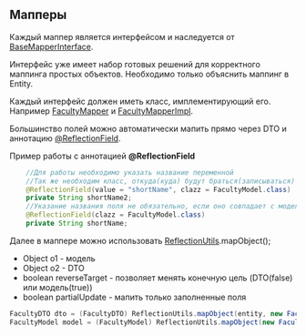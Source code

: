 ## Мапперы

Каждый маппер является интерфейсом и наследуется от [BaseMapperInterface](https://github.com/Yamaxila/Dean-backend/tree/dev/core/src/main/java/by/vstu/dean/core/models/mapper/BaseMapperInterface.java).

Интерфейс уже имеет набор готовых решений для корректного маппинга простых объектов. Необходимо только объяснить маппинг в Entity.

Каждый интерфейс должен иметь класс, имплементирующий его.
Например [FacultyMapper](https://github.com/Yamaxila/Dean-backend/tree/dev/app/src/main/java/by/vstu/dean/mapper/v1/FacultyMapper.java) и [FacultyMapperImpl](https://github.com/Yamaxila/Dean-backend/tree/dev/app/src/main/java/by/vstu/dean/mapper/v1/impl/FacultyMapperImpl.java).

Большинство полей можно автоматически мапить прямо через DTO и аннотацию [@ReflectionField](https://github.com/Yamaxila/Dean-backend/tree/dev/core/src/main/java/by/vstu/dean/core/anotations/ReflectionField.java).

Пример работы с аннотацией **@ReflectionField** 
```java
    //Для работы необходимо указать название переменной
    //Так же необходим класс, откуда(куда) будут браться(записываться) данные 
    @ReflectionField(value = "shortName", clazz = FacultyModel.class)
    private String shortName2;
    //Указание названия поля не обязательно, если оно совпадает с моделью 
    @ReflectionField(clazz = FacultyModel.class)
    private String shortName;
```

Далее в маппере можно использовать [ReflectionUtils](https://github.com/Yamaxila/Dean-backend/tree/dev/core/src/main/java/by/vstu/dean/core/utils/ReflectionUtils.java).mapObject();

 - Object o1 - модель
 - Object o2 - DTO
 - boolean reverseTarget - позволяет менять конечную цель (DTO(false) или модель(true))
 - boolean partialUpdate - мапить только заполненные поля 

```java
FacultyDTO dto = (FacultyDTO) ReflectionUtils.mapObject(entity, new FacultyDTO(), false, false);
FacultyModel model = (FacultyModel) ReflectionUtils.mapObject(new FacultyModel(), dto, true, false);
```

